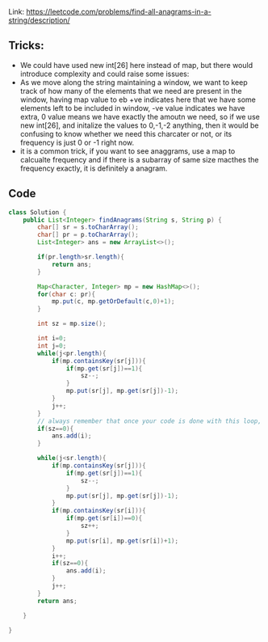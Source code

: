 Link: https://leetcode.com/problems/find-all-anagrams-in-a-string/description/

## Tricks:
- We could have used new int[26] here instead of map, but there would introduce complexity and could raise some issues:
- As we move along the string maintaining a window, we want to keep track of how many of the elements that we need are present in the window, having map value to eb +ve indicates here that we have some elements left to be included in window, -ve value indicates we have extra, 0  value means we have exactly the amoutn we need, so if we use new int[26], and initalize the values to 0,-1,-2 anything, then it would be confusing to know whether we need this charcater or not, or  its frequency is just 0 or -1 right now.
- it is a common trick, if you want to see anaggrams, use a map to calcualte frequency and if there is a subarray of same size macthes the frequency exactly, it is definitely a anagram.


## Code
```java
class Solution {
    public List<Integer> findAnagrams(String s, String p) {
        char[] sr = s.toCharArray();
        char[] pr = p.toCharArray();
        List<Integer> ans = new ArrayList<>();

        if(pr.length>sr.length){
            return ans;
        }

        Map<Character, Integer> mp = new HashMap<>();
        for(char c: pr){
            mp.put(c, mp.getOrDefault(c,0)+1);
        }

        int sz = mp.size();

        int i=0;
        int j=0;
        while(j<pr.length){
            if(mp.containsKey(sr[j])){
                if(mp.get(sr[j])==1){
                    sz--;
                }
                mp.put(sr[j], mp.get(sr[j])-1);
            }
            j++;
        }
        // always remember that once your code is done with this loop, 'j' is already at pr.length, i.e. j is equal to pr.length.
        if(sz==0){
            ans.add(i);
        }

        while(j<sr.length){
            if(mp.containsKey(sr[j])){
                if(mp.get(sr[j])==1){
                    sz--;
                }
                mp.put(sr[j], mp.get(sr[j])-1);
            }
            if(mp.containsKey(sr[i])){
                if(mp.get(sr[i])==0){
                    sz++;
                }
                mp.put(sr[i], mp.get(sr[i])+1);
            }
            i++;
            if(sz==0){
                ans.add(i);
            }
            j++;
        }
        return ans;

    }

}
```